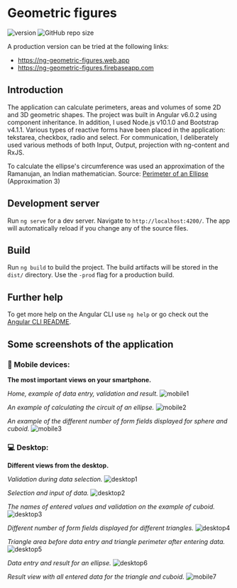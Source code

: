 # Geometric figures
![version](https://img.shields.io/badge/angular%20cli%20version-6.0.3-blue?style=plastic) ![GitHub repo size](https://img.shields.io/github/repo-size/anmk/geometric-figures?style=plastic)

A production version can be tried at the following links: 
* https://ng-geometric-figures.web.app
* https://ng-geometric-figures.firebaseapp.com

## Introduction

The application can calculate perimeters, areas and volumes of some 2D and 3D geometric shapes. The project was built in Angular v6.0.2 using component inheritance. In addition, I used Node.js v10.1.0 and Bootstrap v4.1.1. Various types of reactive forms have been placed in the application: tekstarea, checkbox, radio and select. For communication, I deliberately used various methods of both Input, Output, projection with ng-content and RxJS. 

To calculate the ellipse's circumference was used an approximation of the Ramanujan, an Indian mathematician.
Source: [Perimeter of an Ellipse](https://www.mathsisfun.com/geometry/ellipse-perimeter.html) (Approximation 3)

## Development server

Run `ng serve` for a dev server. Navigate to `http://localhost:4200/`. The app will automatically reload if you change any of the source files.

## Build

Run `ng build` to build the project. The build artifacts will be stored in the `dist/` directory. Use the `-prod` flag for a production build.

## Further help

To get more help on the Angular CLI use `ng help` or go check out the [Angular CLI README](https://github.com/angular/angular-cli/blob/master/README.md).

## Some screenshots of the application

### :iphone: Mobile devices:

**The most important views on your smartphone.**

*Home, example of data entry, validation and result.*
![mobile1](https://user-images.githubusercontent.com/5839775/41192138-edacf30e-6bf9-11e8-884b-42063684a10b.jpg)

*An example of calculating the circuit of an ellipse.*
![mobile2](https://user-images.githubusercontent.com/5839775/41192333-618c18d4-6bfc-11e8-8d3f-4b41fe62c1c0.jpg)

*An example of the different number of form fields displayed for sphere and cuboid.*
![mobile3](https://user-images.githubusercontent.com/5839775/41192341-74bee738-6bfc-11e8-9ea3-92a6b29d6bd4.jpg)

### :computer: Desktop: 

**Different views from the desktop.**

*Validation during data selection.*
![desktop1](https://user-images.githubusercontent.com/5839775/41192384-26e5a316-6bfd-11e8-834e-79d695139e90.jpg)

*Selection and input of data.*
![desktop2](https://user-images.githubusercontent.com/5839775/41192393-47441912-6bfd-11e8-8bab-5ecca9c0cacb.jpg)

*The names of entered values and validation on the example of cuboid.*
![desktop3](https://user-images.githubusercontent.com/5839775/41192395-543ca3d2-6bfd-11e8-812d-b854a0ba8bb1.jpg)

*Different number of form fields displayed for different triangles.*
![desktop4](https://user-images.githubusercontent.com/5839775/41192399-617318ec-6bfd-11e8-8485-874650c5bbb7.jpg)

*Triangle area before data entry and triangle perimeter after entering data.*
![desktop5](https://user-images.githubusercontent.com/5839775/41192404-6bdee946-6bfd-11e8-81c0-179005986581.jpg)

*Data entry and result for an ellipse.*
![desktop6](https://user-images.githubusercontent.com/5839775/41192407-7817a1f8-6bfd-11e8-8bf9-c2e3a08c5064.jpg)

*Result view with all entered data for the triangle and cuboid.*
![mobile7](https://user-images.githubusercontent.com/5839775/41192411-81e4754e-6bfd-11e8-890f-31bff94bfd4c.jpg)
